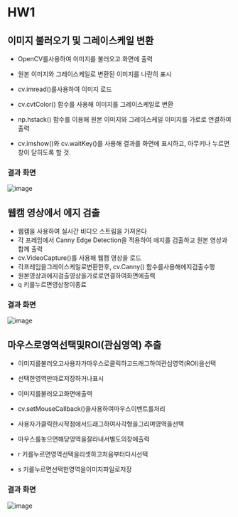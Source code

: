 # HW1
## 이미지 불러오기 및 그레이스케일 변환
- OpenCV를사용하여 이미지를 불러오고 화면에 출력
- 원본 이미지와 그레이스케일로 변환된 이미지를 나란히 표시

- cv.imread()를사용하여 이미지 로드
- cv.cvtColor() 함수를 사용해 이미지를 그레이스케일로 변환
- np.hstack() 함수를 이용해 원본 이미지와 그레이스케일 이미지를 가로로 연결하여 출력
- cv.imshow()와 cv.waitKey()를 사용해 결과를 화면에 표시하고, 아무키나 누르면 창이 닫히도록 할 것.

### 결과 화면
![image](https://github.com/user-attachments/assets/5371a7d3-725d-4b4b-9fd8-e91951dbcf6e)

## 웹캠 영상에서 에지 검출
- 웹캠을 사용하여 실시간 비디오 스트림을 가져온다
- 각 프레임에서 Canny Edge Detection을 적용하여 에지를 검출하고 원본 영상과 함께 출력
- cv.VideoCapture()를 사용해 웹캠 영상을 로드
- 각프레임을그레이스케일로변환한후, cv.Canny() 함수를사용해에지검출수행
- 원본영상과에지검출영상을가로로연결하여화면에출력
- q 키를누르면영상창이종료

### 결과 화면
![image](https://github.com/user-attachments/assets/a5ca0608-07dc-42ee-82b3-bf74f815f420)


## 마우스로영역선택및ROI(관심영역) 추출
- 이미지를불러오고사용자가마우스로클릭하고드래그하여관심영역(ROI)을선택
- 선택한영역만따로저장하거나표시

- 이미지를불러오고화면에출력
- cv.setMouseCallback()을사용하여마우스이벤트를처리
- 사용자가클릭한시작점에서드래그하여사각형을그리며영역을선택
- 마우스를놓으면해당영역을잘라내서별도의창에출력
- r 키를누르면영역선택을리셋하고처음부터다시선택
- s 키를누르면선택한영역을이미지파일로저장

### 결과 화면
![image](https://github.com/user-attachments/assets/09d29429-075d-45bb-afa5-54f078c4a43b)

